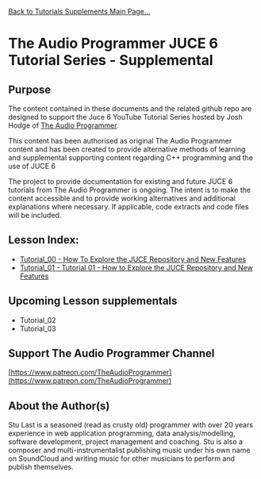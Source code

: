 [Back to Tutorials Supplements Main Page...](./README.md)

# The Audio Programmer JUCE 6 Tutorial Series - Supplemental

## Purpose

The content contained in these documents and the related github repo are designed to support the Juce 6  YouTube Tutorial Series hosted by Josh Hodge of [The Audio Programmer](http://theaudioprogrammer.com).

This content has been authorised as original The Audio Programmer content and has been created to provide alternative methods of learning and supplemental supporting content regarding C++ programming and the use of JUCE 6

The project to provide documentation for existing and future JUCE 6 tutorials from The Audio Programmer is ongoing.   The intent is to make the content accessible and to provide working alternatives and additional explanations where necessary.  If applicable, code extracts and code files will be included.

## Lesson Index:

 - [Tutorial_00 - How To Explore the JUCE Repository and New Features](./Tutorial_00/Tutorial_00.md)
 - [Tutorial_01 - Tutorial 01 - How to Explore the JUCE Repository and New Features](./Tutorial_01/Tutorial_01.md)

## Upcoming Lesson supplementals

- Tutorial_02
- Tutorial_03

## Support The Audio Programmer Channel

[https://www.patreon.com/TheAudioProgrammer](https://www.patreon.com/TheAudioProgrammer)

## About the Author(s)

Stu Last is a seasoned (read as crusty old) programmer with over 20 years experience in web application programming, data analysis/modelling, software development, project management and coaching.  Stu is also a composer and multi-instrumentalist publishing music under his own name on SoundCloud and writing music for other musicians to perform and publish themselves.

